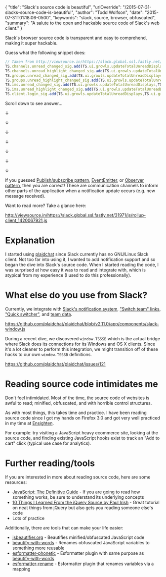 {
  "title": "Slack's source code is beautiful",
  "urlOverride": "/2015-07-31-slacks-source-code-is-beautiful",
  "author": "Todd Wolfson",
  "date": "2015-07-31T01:18:06-0500",
  "keywords": "slack, source, browser, obfuscated",
  "summary": "A salute to the open and hackable source code of Slack's web client."
}

Slack's browser source code is transparent and easy to comprehend, making it super hackable.

Guess what the following snippet does:

```js
// Taken from http://viewsource.in/https://slack.global.ssl.fastly.net/31971/js/rollup-client_1420067921.js#L6413-6419
TS.channels.unread_changed_sig.add(TS.ui.growls.updateTotalUnreadDisplays,TS.ui.growls);
TS.channels.unread_highlight_changed_sig.add(TS.ui.growls.updateTotalUnreadDisplays,TS.ui.growls);
TS.groups.unread_changed_sig.add(TS.ui.growls.updateTotalUnreadDisplays,TS.ui.growls);
TS.groups.unread_highlight_changed_sig.add(TS.ui.growls.updateTotalUnreadDisplays,TS.ui.growls);
TS.ims.unread_changed_sig.add(TS.ui.growls.updateTotalUnreadDisplays,TS.ui.growls);
TS.ims.unread_highlight_changed_sig.add(TS.ui.growls.updateTotalUnreadDisplays,TS.ui.growls);
TS.client.login_sig.add(TS.ui.growls.updateTotalUnreadDisplays,TS.ui.growls);
```

Scroll down to see answer...

&darr;

&darr;

&darr;

&darr;

&darr;

&darr;

&darr;

If you guessed [Publish/subscribe pattern][], [EventEmitter][], or [Observer pattern][], then you are correct! These are communication channels to inform other parts of the application when a notification update occurs (e.g. new message received).

[Publish/subscribe pattern]: https://en.wikipedia.org/wiki/Publish%E2%80%93subscribe_pattern
[EventEmitter]: https://nodejs.org/api/events.html#events_class_events_eventemitter
[Observer pattern]: https://en.wikipedia.org/wiki/Observer_pattern

Want to read more? Take a glance here:

http://viewsource.in/https://slack.global.ssl.fastly.net/31971/js/rollup-client_1420067921.js

# Explanation
I started using [plaidchat][] since Slack currently has no GNU/Linux Slack client. Not too far into using it, I wanted to add notification support and so began the dive into Slack's source code. When I started reading the code, I was surprised at how easy it was to read and integrate with, which is atypical from my experience (I used to do this professionally).

[plaidchat]: https://github.com/plaidchat/plaidchat

# What else do you use from Slack?
Currently, we integrate with [Slack's notification system][notifications], ["Switch team" links][team-links], ["Quick switcher"][quick-switcher], and [team data][team-data].

https://github.com/plaidchat/plaidchat/blob/v2.11.0/app/components/slack-window.js

[notifications]: https://github.com/plaidchat/plaidchat/blob/v2.11.0/app/components/slack-window.js#L16-L36
[team-links]: https://github.com/plaidchat/plaidchat/blob/v2.11.0/app/components/slack-window.js#L58-L72
[quick-switcher]: https://github.com/plaidchat/plaidchat/pull/120/files
[team-data]: https://github.com/plaidchat/plaidchat/blob/v2.11.0/app/components/slack-window.js#L160-L175

During a recent dive, we discovered `window.TSSSB` which is the actual bridge where Slack does its connections for its Windows and OS X clients. Since it's a lot cleaner to perform this integration, we might transition off of these hacks to our own `window.TSSSB` definitions.

https://github.com/plaidchat/plaidchat/issues/121

# Reading source code intimidates me
Don't feel intimidated. Most of the time, the source code of websites is awful to read; minified, obfuscated, and with horrible control structures.

As with most things, this takes time and practice. I have been reading source code since I got my hands on Firefox 3.0 and got very well practiced in my time at [Ensighten][].

For example: try visiting a JavaScript heavy ecommerce site, looking at the source code, and finding existing JavaScript hooks exist to track an "Add to cart" click (typical use case for analytics).

[Ensighten]: https://www.ensighten.com/

# Further reading/tools

If you are interested in more about reading source code, here are some resources:

- [JavaScript: The Definitive Guide][js-definitive-guide] - If you are going to read how something works, be sure to understand its underlying concepts
- [10 Things I Learned From the jQuery Source by Paul Irish][jquery-source] - Great tutorial on neat things from jQuery but also gets you reading someone else's code
- Lots of practice

[js-definitive-guide]: http://www.amazon.com/JavaScript-Definitive-Guide-David-Flanagan/dp/0596000480
[jquery-source]: http://www.paulirish.com/2010/10-things-i-learned-from-the-jquery-source/

Additionally, there are tools that can make your life easier:

- [jsbeautifier.org][] - Beautifies minified/obfuscated JavaScript code
- [beautify-with-words][] - Renames obfuscated JavaScript variables to something more reusable
- [esformatter-phonetic][] - Esformatter plugin with same purpose as [beautify-with-words][]
- [esformatter-rename][] - Esformatter plugin that renames variables via a mapping

[jsbeautifier.org]: http://jsbeautifier.org/
[beautify-with-words]: https://github.com/zertosh/beautify-with-words
[esformatter-phonetic]: https://github.com/twolfson/esformatter-phonetic
[esformatter-rename]: https://github.com/twolfson/esformatter-rename
